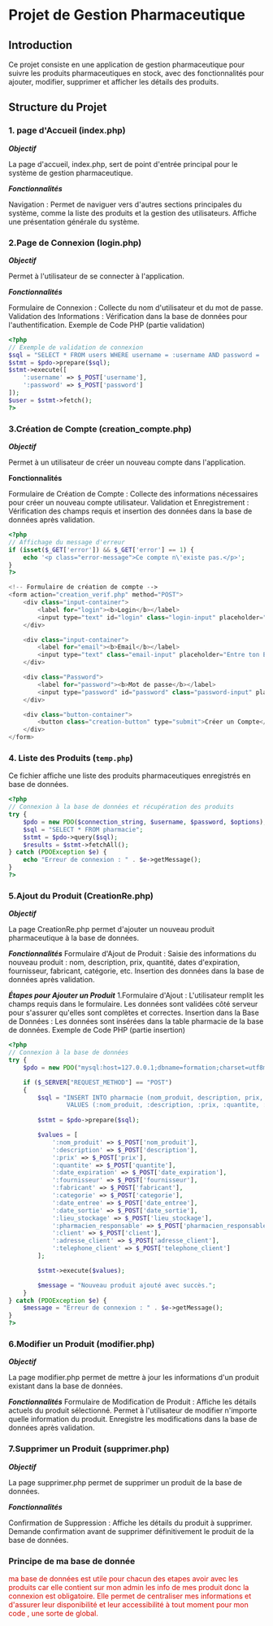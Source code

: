 # Projet de Gestion Pharmaceutique

## Introduction

Ce projet consiste en une application de gestion pharmaceutique pour suivre les produits pharmaceutiques en stock, avec des fonctionnalités pour ajouter, modifier, supprimer et afficher les détails des produits.

## Structure du Projet

### 1. page d'Accueil (index.php)

***Objectif***

La page d'accueil, index.php, sert de point d'entrée principal pour le système de gestion pharmaceutique.

***Fonctionnalités***

Navigation :
Permet de naviguer vers d'autres sections principales du système, comme la liste des produits et la gestion des utilisateurs.
Affiche une présentation générale du système.

### 2.Page de Connexion (login.php) ###

***Objectif***

Permet à l'utilisateur de se connecter à l'application.

***Fonctionnalités***

Formulaire de Connexion :
Collecte du nom d'utilisateur et du mot de passe.
Validation des Informations :
Vérification dans la base de données pour l'authentification.
Exemple de Code PHP (partie validation)
```php
<?php
// Exemple de validation de connexion
$sql = "SELECT * FROM users WHERE username = :username AND password = :password";
$stmt = $pdo->prepare($sql);
$stmt->execute([
    ':username' => $_POST['username'],
    ':password' => $_POST['password']
]);
$user = $stmt->fetch();
?>
```
### 3.Création de Compte (creation_compte.php)

***Objectif***

Permet à un utilisateur de créer un nouveau compte dans l'application.

**Fonctionnalités**

Formulaire de Création de Compte :
Collecte des informations nécessaires pour créer un nouveau compte utilisateur.
Validation et Enregistrement :
Vérification des champs requis et insertion des données dans la base de données après validation.
```php
<?php
// Affichage du message d'erreur
if (isset($_GET['error']) && $_GET['error'] == 1) {
    echo '<p class="error-message">Ce compte n\'existe pas.</p>';
}
?>

<!-- Formulaire de création de compte -->
<form action="creation_verif.php" method="POST">
    <div class="input-container">
        <label for="login"><b>Login</b></label>
        <input type="text" id="login" class="login-input" placeholder="Entre ton Login" name="Login" required>
    </div>

    <div class="input-container">
        <label for="email"><b>Email</b></label>
        <input type="text" class="email-input" placeholder="Entre ton Email" name="Email" required>
    </div>

    <div class="Password">
        <label for="password"><b>Mot de passe</b></label>
        <input type="password" id="password" class="password-input" placeholder="Entre ton Mot de passe" name="psw" required>
    </div>

    <div class="button-container">
        <button class="creation-button" type="submit">Créer un Compte</button>
    </div>
</form>
```

### 4. Liste des Produits (`temp.php`)

Ce fichier affiche une liste des produits pharmaceutiques enregistrés en base de données.

```php
<?php
// Connexion à la base de données et récupération des produits
try {
    $pdo = new PDO($connection_string, $username, $password, $options);
    $sql = "SELECT * FROM pharmacie";
    $stmt = $pdo->query($sql);
    $results = $stmt->fetchAll();
} catch (PDOException $e) {
    echo "Erreur de connexion : " . $e->getMessage();
}
?> 
```



### 5.Ajout du Produit (CreationRe.php)

***Objectif***

La page CreationRe.php permet d'ajouter un nouveau produit pharmaceutique à la base de données.

***Fonctionnalités***
Formulaire d'Ajout de Produit :
Saisie des informations du nouveau produit : nom, description, prix, quantité, dates d'expiration, fournisseur, fabricant, catégorie, etc.
Insertion des données dans la base de données après validation.

***Étapes pour Ajouter un Produit***
1.Formulaire d'Ajout :
L'utilisateur remplit les champs requis dans le formulaire.
Les données sont validées côté serveur pour s'assurer qu'elles sont complètes et correctes.
Insertion dans la Base de Données :
Les données sont insérées dans la table pharmacie de la base de données.
Exemple de Code PHP (partie insertion)
```php
<?php
// Connexion à la base de données
try {
    $pdo = new PDO("mysql:host=127.0.0.1;dbname=formation;charset=utf8mb4", 'root', '');

    if ($_SERVER["REQUEST_METHOD"] == "POST") 
    {
        $sql = "INSERT INTO pharmacie (nom_produit, description, prix, quantite, date_expiration, fournisseur, fabricant, categorie, date_entree, date_sortie, lieu_stockage, pharmacien_responsable, client, adresse_client, telephone_client)
                VALUES (:nom_produit, :description, :prix, :quantite, :date_expiration, :fournisseur, :fabricant, :categorie, :date_entree, :date_sortie, :lieu_stockage, :pharmacien_responsable, :client, :adresse_client, :telephone_client)";
        
        $stmt = $pdo->prepare($sql);

        $values = [
            ':nom_produit' => $_POST['nom_produit'],
            ':description' => $_POST['description'],
            ':prix' => $_POST['prix'],
            ':quantite' => $_POST['quantite'],
            ':date_expiration' => $_POST['date_expiration'],
            ':fournisseur' => $_POST['fournisseur'],
            ':fabricant' => $_POST['fabricant'],
            ':categorie' => $_POST['categorie'],
            ':date_entree' => $_POST['date_entree'],
            ':date_sortie' => $_POST['date_sortie'],
            ':lieu_stockage' => $_POST['lieu_stockage'],
            ':pharmacien_responsable' => $_POST['pharmacien_responsable'],
            ':client' => $_POST['client'],
            ':adresse_client' => $_POST['adresse_client'],
            ':telephone_client' => $_POST['telephone_client']
        ];

        $stmt->execute($values);

        $message = "Nouveau produit ajouté avec succès.";
    }
} catch (PDOException $e) {
    $message = "Erreur de connexion : " . $e->getMessage();
}
?>
```
### 6.Modifier un Produit (modifier.php) ###

***Objectif***

La page modifier.php permet de mettre à jour les informations d'un produit existant dans la base de données.

***Fonctionnalités***
Formulaire de Modification de Produit :
Affiche les détails actuels du produit sélectionné.
Permet à l'utilisateur de modifier n'importe quelle information du produit.
Enregistre les modifications dans la base de données après validation.


### 7.Supprimer un Produit (supprimer.php) ###

***Objectif***

La page supprimer.php permet de supprimer un produit de la base de données.

***Fonctionnalités***

Confirmation de Suppression :
Affiche les détails du produit à supprimer.
Demande confirmation avant de supprimer définitivement le produit de la base de données.

### Principe de ma base de donnée

<span style="color: #d70a01">ma base de données est utile pour chacun des etapes avoir avec les produits car elle contient sur mon admin les info de mes produit donc la connexion est obligatoire. Elle permet de centraliser mes informations et d'assurer leur disponibilité et leur accessibilité à tout moment pour mon code , une sorte de global.

